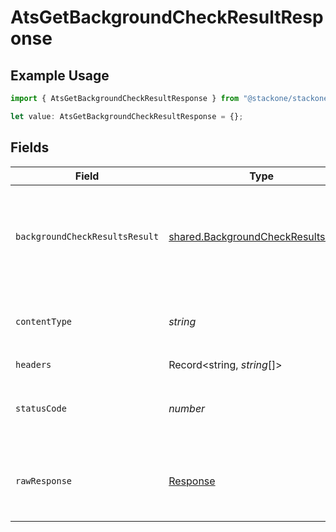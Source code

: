 # AtsGetBackgroundCheckResultResponse

## Example Usage

```typescript
import { AtsGetBackgroundCheckResultResponse } from "@stackone/stackone-client-ts/sdk/models/operations";

let value: AtsGetBackgroundCheckResultResponse = {};
```

## Fields

| Field                                                                                             | Type                                                                                              | Required                                                                                          | Description                                                                                       |
| ------------------------------------------------------------------------------------------------- | ------------------------------------------------------------------------------------------------- | ------------------------------------------------------------------------------------------------- | ------------------------------------------------------------------------------------------------- |
| `backgroundCheckResultsResult`                                                                    | [shared.BackgroundCheckResultsResult](../../../sdk/models/shared/backgroundcheckresultsresult.md) | :heavy_minus_sign:                                                                                | The background check result with the given identifier was retrieved.                              |
| `contentType`                                                                                     | *string*                                                                                          | :heavy_check_mark:                                                                                | HTTP response content type for this operation                                                     |
| `headers`                                                                                         | Record<string, *string*[]>                                                                        | :heavy_check_mark:                                                                                | N/A                                                                                               |
| `statusCode`                                                                                      | *number*                                                                                          | :heavy_check_mark:                                                                                | HTTP response status code for this operation                                                      |
| `rawResponse`                                                                                     | [Response](https://developer.mozilla.org/en-US/docs/Web/API/Response)                             | :heavy_check_mark:                                                                                | Raw HTTP response; suitable for custom response parsing                                           |
